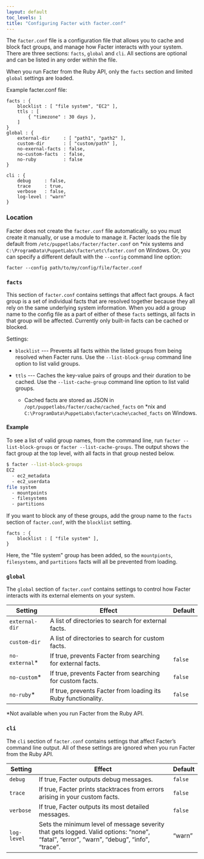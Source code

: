 ```yaml
---
layout: default
toc_levels: 1
title: "Configuring Facter with facter.conf"
---
```


The `facter.conf` file is a configuration file that allows you to cache and block fact groups, and manage how Facter interacts with your system. There are three sections: `facts`, `global` and `cli`. All sections are optional and can be listed in any order within the file.

When you run Facter from the Ruby API, only the `facts` section and limited `global` settings are loaded.

Example facter.conf file:

~~~
facts : {
    blocklist : [ "file system", "EC2" ],
    ttls : [
        { "timezone" : 30 days },
    ]
}
global : {
    external-dir     : [ "path1", "path2" ],
    custom-dir       : [ "custom/path" ],
    no-exernal-facts : false,
    no-custom-facts  : false,
    no-ruby          : false
}

cli : {
    debug     : false,
    trace     : true,
    verbose   : false,
    log-level : "warn"
}
~~~

### Location

Facter does not create the `facter.conf` file automatically, so you must create it manually, or use a module to manage it. Facter loads the file by default from `/etc/puppetlabs/facter/facter.conf` on *nix systems and `C:\ProgramData\PuppetLabs\facter\etc\facter.conf` on Windows. Or, you can specify a different default with the `--config` command line option:

`facter --config path/to/my/config/file/facter.conf`

### `facts`

This section of `facter.conf` contains settings that affect fact groups. A fact group is a set of individual facts that are resolved together because they all rely on the same underlying system information. When you add a group name to the config file as a part of either of these `facts` settings, all facts in that group will be affected. Currently only built-in facts can be cached or blocked.

Settings:

* `blocklist` --- Prevents all facts within the listed groups from being resolved when Facter runs.
  Use the `--list-block-group` command line option to list valid groups.

* `ttls` --- Caches the key-value pairs of groups and their duration to be cached.
  Use the `--list-cache-group` command line option to list valid groups.

  * Cached facts are stored as JSON in `/opt/puppetlabs/facter/cache/cached_facts` on *nix and `C:\ProgramData\PuppetLabs\facter\cache\cached_facts` on Windows.

#### Example

To see a list of valid group names, from the command line, run `facter --list-block-groups` or `facter --list-cache-groups`. The output shows the fact group at the top level, with all facts in that group nested below.

~~~ bash
$ facter --list-block-groups
EC2
  - ec2_metadata
  - ec2_userdata
file system
  - mountpoints
  - filesystems
  - partitions
~~~

If you want to block any of these groups, add the group name to the `facts` section of `facter.conf`, with the `blocklist` setting. 


~~~
facts : {
    blocklist : [ "file system" ],
}
~~~

Here, the "file system" group has been added, so the `mountpionts`, `filesystems`, and `partitions` facts will all be prevented from loading.


### `global`

The `global` section of `facter.conf` contains settings to control how Facter interacts with its external elements on your system. 

Setting        | Effect                                                        | Default
---------------|---------------------------------------------------------------|--------
`external-dir` | A list of directories to search for external facts.           |  
`custom-dir`   | A list of directories to search for custom facts.             |    
`no-external`* | If true, prevents Facter from searching for external facts.   | `false`
`no-custom`*   | If true, prevents Facter from searching for custom facts.     | `false`
`no-ruby`*     | If true, prevents Facter from loading its Ruby functionality. | `false`

\*Not available when you run Facter from the Ruby API.

### `cli` 

The `cli` section of `facter.conf` contains settings that affect Facter’s command line output. All of these settings are ignored when you run Facter from the Ruby API.


Setting         | Effect                                           | Default
----------------|--------------------------------------------------|-------
`debug`         | If true, Facter outputs debug messages.                                      | `false`
`trace`         | If true, Facter prints stacktraces from errors arising in your custom facts. | `false`
`verbose`       | If true, Facter outputs its most detailed messages.                          | `false`
`log-level`     | Sets the minimum level of message severity that gets logged. Valid options: “none”, “fatal”, “error”, “warn”, “debug”, “info”, “trace”. | “warn”


